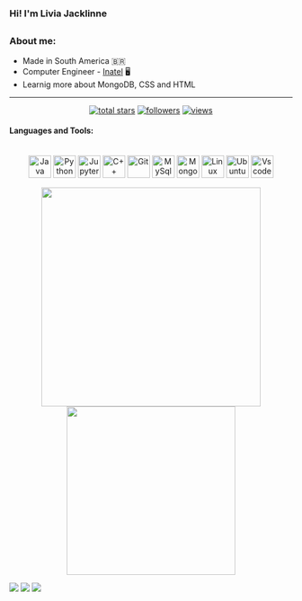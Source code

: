 ### Hi! I'm Livia Jacklinne

##

### About me: 

- Made in South America 🇧🇷
- Computer Engineer - [Inatel](https://inatel.br/home/) 🖥️
- Learnig more about MongoDB, CSS and HTML

---

<!-- Star counter - https://github.com/idealclover/GitHub-Star-Counter -->
<p align="center">
    <a href="https://github.com/LiviaJacklinne?tab=repositories&sort=stargazers">    
    <img alt="total stars" title="Total stars on GitHub" src="https://custom-icon-badges.herokuapp.com/badge/dynamic/json?logo=star&color=55960c&labelColor=488207&label=Stars&style=for-the-badge&query=%24.stars&url=https://api.github-star-counter.workers.dev/user/LiviaJacklinne"/></a>
    <a href="https://github.com/LiviaJacklinne?tab=followers">
    <img alt="followers" title="Follow me on Github" src="https://custom-icon-badges.herokuapp.com/github/followers/LiviaJacklinne?color=236ad3&labelColor=1155ba&style=for-the-badge&logo=person-add&label=Follow&logoColor=white"/></a>
    <a href="https://github.com/LiviaJacklinne">    
    <img alt="views" title="GitHub profile views" src="https://komarev.com/ghpvc/?username=LiviaJacklinne&style=for-the-badge"/></a>
</p>

#### Languages and Tools:

<div align="center" style="display: inline_block">
    <br>  
    <img src="https://www.vectorlogo.zone/logos/java/java-icon.svg" alt="Java" title="Java" width="40" height="40">
    <img src="https://www.vectorlogo.zone/logos/python/python-icon.svg" alt="Python" title="Python" width="40" height="40">
    <img src="https://www.vectorlogo.zone/logos/jupyter/jupyter-icon.svg" alt="Jupyter" title="Jupyter" width="40" height="40">
    <img src="https://cdn-icons-png.flaticon.com/512/6132/6132222.png" alt="C++" title="C++" width="40" height="40">
    <img src="https://www.vectorlogo.zone/logos/git-scm/git-scm-icon.svg" alt="Git" title="Git" width="40" height="40">  
    <img src="https://www.vectorlogo.zone/logos/mysql/mysql-official.svg" alt="MySql" title="MySql" width="40" height="40">
    <img src="https://www.vectorlogo.zone/logos/mongodb/mongodb-icon.svg" alt="MongoDB" title="MongoDB" width="40" height="40">
    <img src="https://www.vectorlogo.zone/logos/linux/linux-icon.svg" alt="Linux" title="Linux" width="40" height="40">
    <img src="https://www.vectorlogo.zone/logos/ubuntu/ubuntu-icon.svg" alt="Ubuntu" title="Ubuntu" width="40" height="40">
    <img src="https://cdn.jsdelivr.net/gh/devicons/devicon/icons/vscode/vscode-original.svg" alt="Vscode" title="Vscode" width="40" height="40"/>           
</div>

 <p align="center" style="display: inline_block">
    <img width=390 src="https://github-readme-stats.vercel.app/api?username=LiviaJacklinne&show_icons=true&theme=monokai&count_private=true&include_all_commits=true"/> 
    <img width=300 src="https://github-readme-stats.vercel.app/api/top-langs/?username=LiviaJacklinne&layout=compact&theme=monokai&include_all_commits=true&count_private=false"/>
</p>

<div> 
    <a href="https://www.linkedin.com/in/l%C3%ADvia-jacklinne-ramos-moreira-bb3014253/" target="_blank"><img src="https://img.shields.io/badge/-LinkedIn-%230077B5?style=for-the-badge&logo=linkedin&logoColor=white" target="_blank"></a> 
    <a href="https://www.instagram.com/livia_jacklinne/" target="_blank"><img src="https://img.shields.io/badge/-Instagram-%23E4405F?style=for-the-badge&logo=instagram&logoColor=white" target="_blank"></a>  
    <a href = "mailto:livia.jacklinne@gec.inatel.br"><img src="https://img.shields.io/badge/Microsoft_Outlook-0078D4?style=for-the-badge&logo=microsoft-outlook&logoColor=whit" target="_blank"></a>    
</div>

